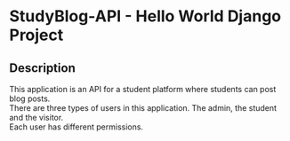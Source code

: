 # StudyBlog-API - Hello World Django Project

## Description

This application is an API for a student platform where students can post blog posts. <br>
There are three types of users in this application. The admin, the student and the visitor. <br>
Each user has different permissions.